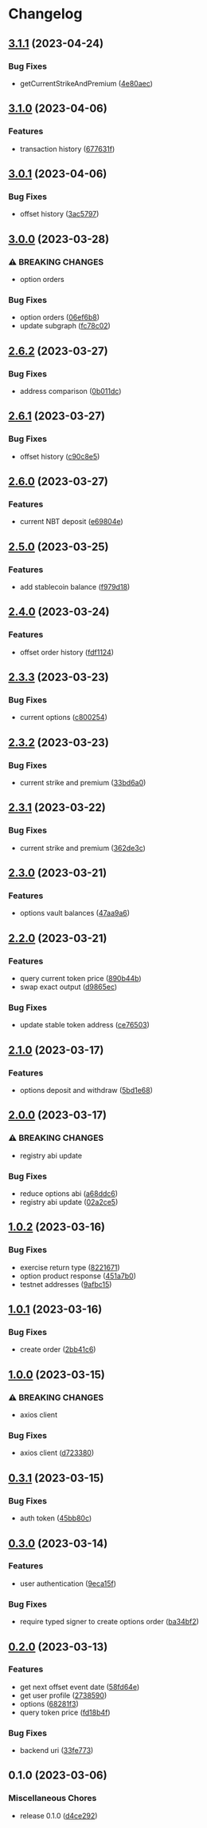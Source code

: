 # Changelog

## [3.1.1](https://github.com/thea-protocol/thea-sdk/compare/v3.1.0...v3.1.1) (2023-04-24)


### Bug Fixes

* getCurrentStrikeAndPremium ([4e80aec](https://github.com/thea-protocol/thea-sdk/commit/4e80aecdcf9095b96a2f702e06e42e4e8bf12213))

## [3.1.0](https://github.com/thea-protocol/thea-sdk/compare/v3.0.1...v3.1.0) (2023-04-06)


### Features

* transaction history ([677631f](https://github.com/thea-protocol/thea-sdk/commit/677631ff32f96f71d8f947a91a61d21d9c4a6528))

## [3.0.1](https://github.com/thea-protocol/thea-sdk/compare/v3.0.0...v3.0.1) (2023-04-06)


### Bug Fixes

* offset history ([3ac5797](https://github.com/thea-protocol/thea-sdk/commit/3ac5797142485a9769ca30534e36dafeffbefa6a))

## [3.0.0](https://github.com/thea-protocol/thea-sdk/compare/v2.6.2...v3.0.0) (2023-03-28)


### ⚠ BREAKING CHANGES

* option orders

### Bug Fixes

* option orders ([06ef6b8](https://github.com/thea-protocol/thea-sdk/commit/06ef6b8699805f24a902398f56db4b35330927d5))
* update subgraph ([fc78c02](https://github.com/thea-protocol/thea-sdk/commit/fc78c020a8c7c990287876fd0f375b6be1dfafef))

## [2.6.2](https://github.com/thea-protocol/thea-sdk/compare/v2.6.1...v2.6.2) (2023-03-27)


### Bug Fixes

* address comparison ([0b011dc](https://github.com/thea-protocol/thea-sdk/commit/0b011dc18e4313d0a526adae77c690af4cb1e389))

## [2.6.1](https://github.com/thea-protocol/thea-sdk/compare/v2.6.0...v2.6.1) (2023-03-27)


### Bug Fixes

* offset history ([c90c8e5](https://github.com/thea-protocol/thea-sdk/commit/c90c8e51dea06672780be7327079b8bae4baf829))

## [2.6.0](https://github.com/thea-protocol/thea-sdk/compare/v2.5.0...v2.6.0) (2023-03-27)


### Features

* current NBT deposit ([e69804e](https://github.com/thea-protocol/thea-sdk/commit/e69804e355df93ef10dc7756aeeeedc0eabd3c4d))

## [2.5.0](https://github.com/thea-protocol/thea-sdk/compare/v2.4.0...v2.5.0) (2023-03-25)


### Features

* add stablecoin balance ([f979d18](https://github.com/thea-protocol/thea-sdk/commit/f979d18b77a52a18180a7a1236d1d9bf8c382e58))

## [2.4.0](https://github.com/thea-protocol/thea-sdk/compare/v2.3.3...v2.4.0) (2023-03-24)


### Features

* offset order history ([fdf1124](https://github.com/thea-protocol/thea-sdk/commit/fdf11244a7d8b1b47e0b39eab1a58c17ad42c28c))

## [2.3.3](https://github.com/thea-protocol/thea-sdk/compare/v2.3.2...v2.3.3) (2023-03-23)


### Bug Fixes

* current options ([c800254](https://github.com/thea-protocol/thea-sdk/commit/c800254f63852112f087d8e5f6a4d0cccaaaa01f))

## [2.3.2](https://github.com/thea-protocol/thea-sdk/compare/v2.3.1...v2.3.2) (2023-03-23)


### Bug Fixes

* current strike and premium ([33bd6a0](https://github.com/thea-protocol/thea-sdk/commit/33bd6a0132361aca56734267d40f62dba52fa563))

## [2.3.1](https://github.com/thea-protocol/thea-sdk/compare/v2.3.0...v2.3.1) (2023-03-22)


### Bug Fixes

* current strike and premium ([362de3c](https://github.com/thea-protocol/thea-sdk/commit/362de3ce89c9a183371a303c78c397656aee96e2))

## [2.3.0](https://github.com/thea-protocol/thea-sdk/compare/v2.2.0...v2.3.0) (2023-03-21)


### Features

* options vault balances ([47aa9a6](https://github.com/thea-protocol/thea-sdk/commit/47aa9a63b73d415e679955df91c78d2b5f54a7b0))

## [2.2.0](https://github.com/thea-protocol/thea-sdk/compare/v2.1.0...v2.2.0) (2023-03-21)


### Features

* query current token price ([890b44b](https://github.com/thea-protocol/thea-sdk/commit/890b44b3810589c4a354e23372538e3308665c94))
* swap exact output ([d9865ec](https://github.com/thea-protocol/thea-sdk/commit/d9865ecd545a5d236c0aad985af5fa9fecb7961d))


### Bug Fixes

* update stable token address ([ce76503](https://github.com/thea-protocol/thea-sdk/commit/ce765030440e8fae4492cbe35ce3afe2571c358f))

## [2.1.0](https://github.com/thea-protocol/thea-sdk/compare/v2.0.0...v2.1.0) (2023-03-17)


### Features

* options deposit and withdraw ([5bd1e68](https://github.com/thea-protocol/thea-sdk/commit/5bd1e685401e36380080d860c409a243f0542cf5))

## [2.0.0](https://github.com/thea-protocol/thea-sdk/compare/v1.0.2...v2.0.0) (2023-03-17)


### ⚠ BREAKING CHANGES

* registry abi update

### Bug Fixes

* reduce options abi ([a68ddc6](https://github.com/thea-protocol/thea-sdk/commit/a68ddc676be22f62da6d54564107d0cd54cdb75a))
* registry abi update ([02a2ce5](https://github.com/thea-protocol/thea-sdk/commit/02a2ce5e80a1a579da6b7dfa3845a0a3892b239f))

## [1.0.2](https://github.com/thea-protocol/thea-sdk/compare/v1.0.1...v1.0.2) (2023-03-16)


### Bug Fixes

* exercise return type ([8221671](https://github.com/thea-protocol/thea-sdk/commit/82216718bdd73503e10afb578800134e64cb8f0a))
* option product response ([451a7b0](https://github.com/thea-protocol/thea-sdk/commit/451a7b016bb99af9b634a798423b69367c813378))
* testnet addresses ([9afbc15](https://github.com/thea-protocol/thea-sdk/commit/9afbc15a46ce47e0956566c934157433f6a8ee7e))

## [1.0.1](https://github.com/thea-protocol/thea-sdk/compare/v1.0.0...v1.0.1) (2023-03-16)


### Bug Fixes

* create order ([2bb41c6](https://github.com/thea-protocol/thea-sdk/commit/2bb41c62bb6c7e0651ce6a5042ea29d9d975a4fb))

## [1.0.0](https://github.com/thea-protocol/thea-sdk/compare/v0.3.1...v1.0.0) (2023-03-15)


### ⚠ BREAKING CHANGES

* axios client

### Bug Fixes

* axios client ([d723380](https://github.com/thea-protocol/thea-sdk/commit/d723380a53626d1bfd375425877afaee04ca8b0a))

## [0.3.1](https://github.com/thea-protocol/thea-sdk/compare/v0.3.0...v0.3.1) (2023-03-15)


### Bug Fixes

* auth token ([45bb80c](https://github.com/thea-protocol/thea-sdk/commit/45bb80c4d61161125afcd501eb8733c0b722c654))

## [0.3.0](https://github.com/thea-protocol/thea-sdk/compare/v0.2.0...v0.3.0) (2023-03-14)


### Features

* user authentication ([9eca15f](https://github.com/thea-protocol/thea-sdk/commit/9eca15f4bf9c5fc1ef2fd226708c934033f04a4a))


### Bug Fixes

* require typed signer to create options order ([ba34bf2](https://github.com/thea-protocol/thea-sdk/commit/ba34bf22fa9b99448dceca1a7a059ed8c41fc117))

## [0.2.0](https://github.com/thea-protocol/thea-sdk/compare/v0.1.0...v0.2.0) (2023-03-13)


### Features

* get next offset event date ([58fd64e](https://github.com/thea-protocol/thea-sdk/commit/58fd64ebb8b927078b40784f22a9875b4ef48c59))
* get user profile ([2738590](https://github.com/thea-protocol/thea-sdk/commit/27385905179f069a0bc384eff0c09ce4fced9907))
* options ([68281f3](https://github.com/thea-protocol/thea-sdk/commit/68281f301413b0af83cddacd356401fb4226df23))
* query token price ([fd18b4f](https://github.com/thea-protocol/thea-sdk/commit/fd18b4f16ee002f2f5c46e98f3dd6dfb8fbf4ed1))


### Bug Fixes

* backend uri ([33fe773](https://github.com/thea-protocol/thea-sdk/commit/33fe77380da8843f014abe64c656be4aaf825bc7))

## 0.1.0 (2023-03-06)


### Miscellaneous Chores

* release 0.1.0 ([d4ce292](https://github.com/thea-protocol/thea-sdk/commit/d4ce292634b41c4ebff2f4a193194b8c6ffbacc6))
